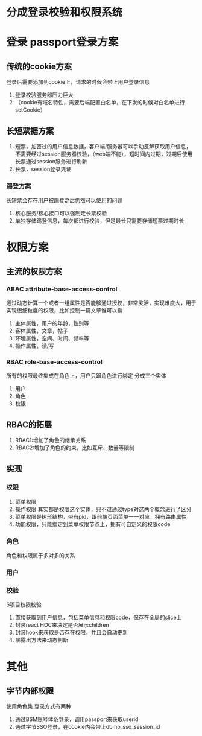 # 分成登录校验和权限系统

# 登录 passport登录方案
## 传统的cookie方案
登录后需要添加到cookie上，请求的时候会带上用户登录信息
1. 登录校验服务器压力巨大
2. （cookie有域名特性，需要后端配置白名单，在下发的时候对白名单进行setCookie）
## 长短票据方案
1. 短票，加密过的用户信息数据，客户端/服务器可以手动反解获取用户信息，不需要经过session服务器校验，（web端不能），短时间内过期，过期后使用长票通过session服务进行刷新
2. 长票，session登录凭证

### 踢登方案
长短票会存在用户被踢登之后仍然可以使用的问题
1. 核心服务/核心接口可以强制走长票校验
2. 单独存储踢登信息，每次都进行校验，但是最长只需要存储短票过期时长

# 权限方案
## 主流的权限方案
### ABAC attribute-base-access-control
通过动态计算一个或者一组属性是否能够通过授权，非常灵活，实现难度大，用于实现很细粒度的权限，比如控制一篇文章谁可以看
1. 主体属性，用户的年龄，性别等
2. 客体属性，文章，帖子
3. 环境属性，空间、时间、频率等
4. 操作属性，读/写
### RBAC role-base-access-control
所有的权限最终集成在角色上，用户只跟角色进行绑定
分成三个实体
1. 用户
2. 角色
3. 权限
## RBAC的拓展
1. RBAC1:增加了角色的继承关系
2. RBAC2:增加了角色的约束，比如互斥、数量等限制
## 实现
### 权限
1. 菜单权限
2. 操作权限
其实都是权限这个实体，只不过通过type对这两个概念进行了区分
1. 菜单权限是树形结构，带有pid，跟前端页面菜单一一对应，拥有路由属性
2. 功能权限，只能绑定到菜单权限节点上，拥有可自定义的权限code

### 角色
角色和权限属于多对多的关系
### 用户

### 校验
S项目权限校验
1. 直接获取到用户信息，包括菜单信息和权限code，保存在全局的slice上
2. 封装react HOC来决定是否展示children
3. 封装hook来获取是否存在权限，并且会自动更新
4. 暴露出方法来动态判断






# 其他
## 字节内部权限
使用角色集
登录方式有两种
1. 通过BSM账号体系登录，调用passport来获取userid
2. 通过字节SSO登录，在cookie内会带上dbmp_sso_session_id